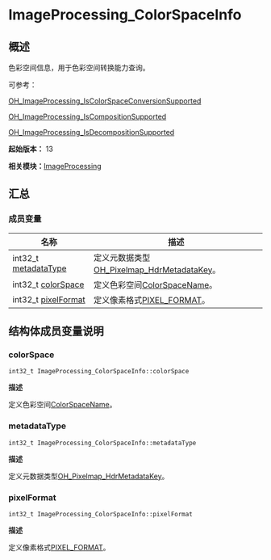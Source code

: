 # ImageProcessing_ColorSpaceInfo


## 概述

色彩空间信息，用于色彩空间转换能力查询。

可参考：

[OH_ImageProcessing_IsColorSpaceConversionSupported](_image_processing.md#oh_imageprocessing_iscolorspaceconversionsupported)

[OH_ImageProcessing_IsCompositionSupported](_image_processing.md#oh_imageprocessing_iscompositionsupported)

[OH_ImageProcessing_IsDecompositionSupported](_image_processing.md#oh_imageprocessing_isdecompositionsupported)

**起始版本：** 13

**相关模块：**[ImageProcessing](_image_processing.md)


## 汇总


### 成员变量

| 名称 | 描述 | 
| -------- | -------- |
| int32_t [metadataType](#metadatatype) | 定义元数据类型[OH_Pixelmap_HdrMetadataKey](../apis-image-kit/_image___native_module.md#oh_pixelmap_hdrmetadatakey)。 | 
| int32_t [colorSpace](#colorspace) | 定义色彩空间[ColorSpaceName](../apis-arkgraphics2d/_native_color_space_manager.md#colorspacename-1)。 | 
| int32_t [pixelFormat](#pixelformat) | 定义像素格式[PIXEL_FORMAT](../apis-image-kit/_image___native_module.md#pixel_format)。 | 


## 结构体成员变量说明


### colorSpace

```
int32_t ImageProcessing_ColorSpaceInfo::colorSpace
```

**描述**

定义色彩空间[ColorSpaceName](../apis-arkgraphics2d/_native_color_space_manager.md#colorspacename-1)。


### metadataType

```
int32_t ImageProcessing_ColorSpaceInfo::metadataType
```

**描述**

定义元数据类型[OH_Pixelmap_HdrMetadataKey](../apis-image-kit/_image___native_module.md#oh_pixelmap_hdrmetadatakey)。


### pixelFormat

```
int32_t ImageProcessing_ColorSpaceInfo::pixelFormat
```

**描述**

定义像素格式[PIXEL_FORMAT](../apis-image-kit/_image___native_module.md#pixel_format)。
